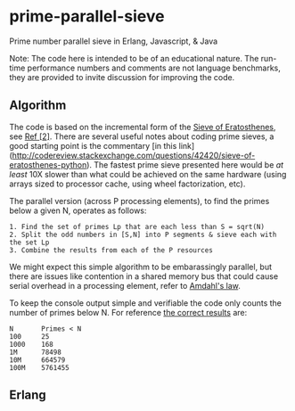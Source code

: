 prime-parallel-sieve
====================

Prime number parallel sieve in Erlang, Javascript, &amp; Java

Note: The code here is intended to be of an educational nature. The run-time performance numbers and comments are not language benchmarks, they are provided to invite discussion for improving the code.


Algorithm
---------
The code is based on the incremental form of the [Sieve of Eratosthenes](http://en.wikipedia.org/wiki/Sieve_of_eratosthenes), see [Ref [2]](http://en.wikipedia.org/wiki/Sieve_of_eratosthenes#cite_note-ONeill-2). There are several useful notes about coding prime sieves, a good starting point is the commentary [in this link] (http://codereview.stackexchange.com/questions/42420/sieve-of-eratosthenes-python). The fastest prime sieve presented here would be *at least* 10X slower than what could be achieved on the same hardware (using arrays sized to processor cache, using wheel factorization, etc).

The parallel version (across P processing elements), to find the primes below a given N, operates as follows:

    1. Find the set of primes Lp that are each less than S = sqrt(N)
    2. Split the odd numbers in [S,N] into P segments & sieve each with the set Lp
    3. Combine the results from each of the P resources

We might expect this simple algorithm to be embarassingly parallel, but there are issues like contention in a shared memory bus that could cause serial overhead in a processing element, refer to [Amdahl's law](http://en.wikipedia.org/wiki/Amdahl%27s_law).

To keep the console output simple and verifiable the code only counts the number of primes below N. For reference [the correct results](http://primes.utm.edu/howmany.shtml) are:

    N       Primes < N
    100     25
    1000    168
    1M      78498
    10M     664579
    100M    5761455


Erlang
------




